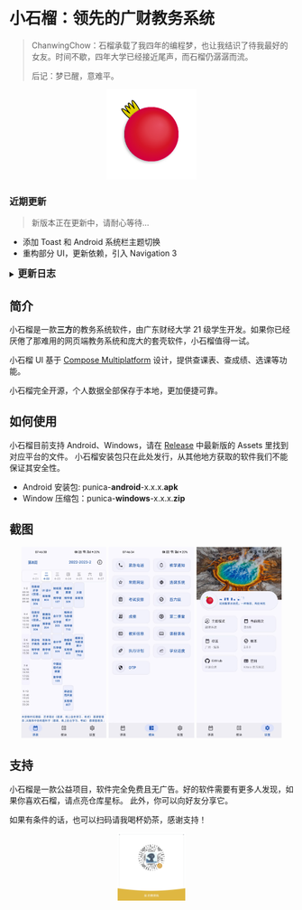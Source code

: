 # 小石榴：领先的广财教务系统

> ChanwingChow：石榴承载了我四年的编程梦，也让我结识了待我最好的女友。时间不歇，四年大学已经接近尾声，而石榴仍潺潺而流。
> 
> 后记：梦已醒，意难平。

<p align="center">
    <img src="composeApp/src/commonMain/composeResources/drawable/punica.png"
        alt="Punica logo"
        width="160" />
</p>

### 近期更新

> 新版本正在更新中，请耐心等待...

- 添加 Toast 和 Android 系统栏主题切换
- 重构部分 UI，更新依赖，引入 Navigation 3

<details>
<summary>
    <strong><big>更新日志</big></strong>
</summary>

##### 10月17日

- 添加 Toast 和 Android 系统栏主题切换

##### 10月16日

- 重构部分 UI，更新依赖，引入 Navigation 3

##### 9月23日

- 新增登录页面

##### 7月16日

- 新增设置页面镜像（重构）

<p>

<img width="60%" src="readme/2025.07.16-1.png" alt="screenshot" />

<img width="21%" src="readme/2025.07.16-2.png" alt="screenshot" />

</p>

##### 7月12日

- 新增 Koin 依赖注入

##### 7月7日

- 新增导航页面镜像（重构）

##### 7月6日

- 新增主题镜像（重构）

##### 7月5日

- 新增 web VPN 和 TOTP 镜像（重构）

##### 7月2日

- 新增教务通知镜像（重构）
- 新增选课系统镜像（重构）

##### 6月24日

- 新增 CET 镜像（重构）
- 新增 Bing 镜像（重构）

##### 6月23日

- 新增第二课堂镜像（重构）

##### 6月22日

- 新增免听申请
- 新增培养方案
- 新增毕业审核镜像（重构）
- 新增等级成绩镜像（重构）
- 新增课程成绩镜像（重构）
- 新增学籍预警
- 新增学期日期镜像（重构）

##### 6月21日

- 新增教师信息镜像（重构）
- 新增学业进度镜像（重构）
- 新增执行计划镜像（重构）
- 新增考试安排镜像（重构）
- 新增课程课表镜像（重构）

##### 6月18日

- 新增课表镜像（重构）

##### 6月14日

- 新增 OCR 镜像（重构）

##### 6月11日

- 新增毕业审查功能（Compose Multiplatform ~~Beta~~ Alpha 版本有 Bug，桌面端无法运行）

</details>

## 简介

小石榴是一款**三方**的教务系统软件，由广东财经大学 21 级学生开发。如果你已经厌倦了那难用的网页端教务系统和庞大的套壳软件，小石榴值得一试。

小石榴 UI 基于 [Compose Multiplatform](https://www.jetbrains.com/zh-cn/compose-multiplatform/)
设计，提供查课表、查成绩、选课等功能。

小石榴完全开源，个人数据全部保存于本地，更加便捷可靠。

## 如何使用

小石榴目前支持 Android、Windows，请在 [Release](https://github.com/Kiteio/Punica/releases) 中最新版的 Assets 里找到对应平台的文件。
小石榴安装包只在此处发行，从其他地方获取的软件我们不能保证其安全性。

- Android 安装包: punica-**android**-x.x.x.**apk**
- Window 压缩包：punica-**windows**-x.x.x.**zip**

## 截图

<p align="center">
    <img width="30%" src="readme/2504.21.1.jpg" alt="screenshot" />
    <img width="30%" src="readme/2504.21.2.jpg" alt="screenshot" />
    <img width="30%" src="readme/2504.21.3.jpg" alt="screenshot" />
</p>

## 支持

小石榴是一款公益项目，软件完全免费且无广告。好的软件需要有更多人发现，如果你喜欢石榴，请点亮仓库星标。
此外，你可以向好友分享它。

如果有条件的话，也可以扫码请我喝杯奶茶，感谢支持！

<p align="center">
   <img width="24%" src="readme/qrcode.png" alt="donate" />
</p>